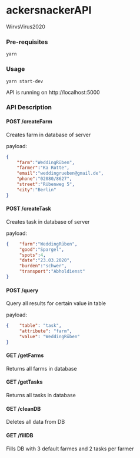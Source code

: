 # ackersnackerAPI
WirvsVirus2020

### Pre-requisites

```shell
yarn 
```

### Usage


```shell
yarn start-dev
```

API is running on http://localhost:5000 


### API Description


#### POST /createFarm
Creates farm in database of server

payload: 

```json
{ 
    "farm":"WeddingRüben",
    "farmer":"Ka Rotte",
    "email":"weddingrueben@gmail.de",
    "phone":"02080/8627",
    "street":"Rübenweg 5", 
    "city":"Berlin" 
}
```

#### POST /createTask
Creates task in database of server

payload: 

```json
{    "farm":"WeddingRüben",
     "good":"Spargel",
     "spots":4,
     "date":"23.03.2020",
     "burden":"schwer",
     "transport":"Abholdienst"
}

```

#### POST /query 

Query all results for certain value in table 


payload: 

```json
{    "table": "task", 
     "attribute": "farm", 
     "value": "WeddingRüben"
}

```

#### GET /getFarms

Returns all farms in database 


#### GET /getTasks

Returns all tasks in database 


#### GET /cleanDB

Deletes all data from DB 


#### GET /fillDB

Fills DB with 3 default farmes and 2 tasks per farmer 
